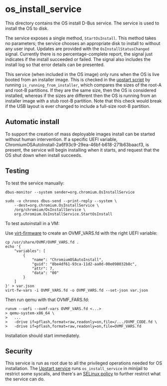# os_install_service

This directory contains the OS install D-Bus service. The service is
used to install the OS to disk.

The service exposes a single method, `StartOsInstall`. This method
takes no parameters; the service chooses an appropriate disk to
install to without any user input. Updates are provided with the
`OsInstallStatusChanged` signal. Currently there is no
percentage-complete report, the signal just indicates if the install
succeeded or failed. The signal also includes the install log so that
error details can be presented.

This service (when included in the OS image) only runs when the OS is
live booted from an installer image. This is checked in the [upstart
script](conf/os_install_service.conf) by running
`is_running_from_installer`, which compares the sizes of the root-A
and root-B partitions. If they are the same size, then the OS is
considered installed, whereas if the sizes are different then the OS
is running from an installer image with a stub root-B partition. Note
that this check would break if the USB layout is ever changed to
include a full-size root-B partition.

## Automatic install

To support the creation of mass deployable images install can be
started without human intervention. If a specific UEFI variable,
ChromiumOSAutoInstall-2a6f93c9-29ea-46bf-b618-271b63baacf3, is
present, the service will begin installing when it starts, and request
that the OS shut down when install succeeds.

## Testing

To test the service manually:

    dbus-monitor --system sender=org.chromium.OsInstallService

    sudo -u chronos dbus-send --print-reply --system \
        --dest=org.chromium.OsInstallService \
        /org/chromium/OsInstallService \
        org.chromium.OsInstallService.StartOsInstall

To test autoinstall in a VM:

Use [virt-firmware] to create an OVMF_VARS.fd with the right UEFI variable:

    cp /usr/share/OVMF/OVMF_VARS.fd .
    echo '{
        "variables": [
            {
                "name": "ChromiumOSAutoInstall",
                "guid": "8be4df61-93ca-11d2-aa0d-00e098032b8c",
                "attr": 7,
                "data": "00"
            }
        ]
    }' > var.json
    virt-fw-vars -i OVMF_VARS.fd -o OVMF_VARS.fd --set-json var.json

Then run qemu with that OVMF_FARS.fd:

    runvm --uefi --ovmf-vars OVMF_VARS.fd <...>
    > qemu-system-x86_64 \
    >   ...
    >   -drive if=pflash,format=raw,readonly=on,file=/.../OVMF_CODE.fd \
    >   -drive if=pflash,format=raw,readonly=on,file=OVMF_VARS.fd

Installation should start immediately.

## Security

This service is run as root due to all the privileged operations needed
for OS installation. The [Upstart service] runs `os_install_service` in
minijail to restrict some syscalls, and there's an [SELinux policy] to
further restrict what the service can do.

[Upstart service]: conf/os_install_service.conf
[SELinux policy]: ../sepolicy/policy/chromeos/cros_os_install_service.te
[virt-firmware]: https://pypi.org/project/virt-firmware/
